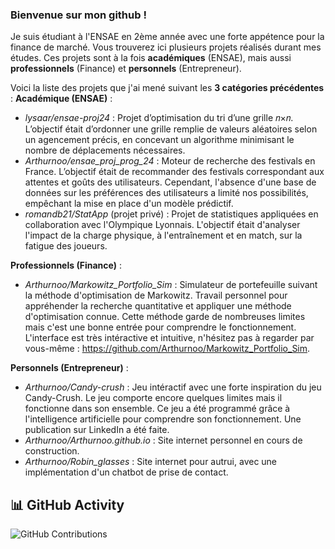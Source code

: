 ### Bienvenue sur mon github !

Je suis étudiant à l'ENSAE en 2ème année avec une forte appétence pour la finance de marché. Vous trouverez ici plusieurs projets réalisés durant mes études. Ces projets sont à la fois **académiques** (ENSAE), mais aussi **professionnels** (Finance) et **personnels** (Entrepreneur). 

Voici la liste des projets que j'ai mené suivant les **3 catégories précédentes** :
**Académique (ENSAE)** :
- *lysaar/ensae-proj24* : Projet d’optimisation du tri d’une grille 𝑛×𝑛. L’objectif était d’ordonner une grille remplie de valeurs aléatoires selon un agencement précis, en concevant un algorithme minimisant le nombre de déplacements nécessaires.
- *Arthurnoo/ensae_proj_prog_24* : Moteur de recherche des festivals en France. L’objectif était de recommander des festivals correspondant aux attentes et goûts des utilisateurs. Cependant, l'absence d'une base de données sur les préférences des utilisateurs a limité nos possibilités, empêchant la mise en place d'un modèle prédictif.
- *romandb21/StatApp* (projet privé) : Projet de statistiques appliquées en collaboration avec l'Olympique Lyonnais. L'objectif était d'analyser l'impact de la charge physique, à l'entraînement et en match, sur la fatigue des joueurs.

**Professionnels (Finance)** :
- *Arthurnoo/Markowitz_Portfolio_Sim* : Simulateur de portefeuille suivant la méthode d'optimisation de Markowitz. Travail personnel pour appréhender la recherche quantitative et appliquer une méthode d'optimisation connue. Cette méthode garde de nombreuses limites mais c'est une bonne entrée pour comprendre le fonctionnement. L'interface est très intéractive et intuitive, n'hésitez pas à regarder par vous-même : https://github.com/Arthurnoo/Markowitz_Portfolio_Sim.

**Personnels (Entrepreneur)** :
- *Arthurnoo/Candy-crush* : Jeu intéractif avec une forte inspiration du jeu Candy-Crush. Le jeu comporte encore quelques limites mais il fonctionne dans son ensemble. Ce jeu a été programmé grâce à l'intelligence artificielle pour comprendre son fonctionnement. Une publication sur LinkedIn a été faite.
- *Arthurnoo/Arthurnoo.github.io* : Site internet personnel en cours de construction.
- *Arthurnoo/Robin_glasses* : Site internet pour autrui, avec une implémentation d'un chatbot de prise de contact.


## 📊 GitHub Activity

![GitHub Contributions](https://github-readme-streak-stats.herokuapp.com/?user=Arthurnoo)
